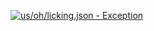 [![us/oh/licking.json - Exception](https://img.shields.io/badge/us/oh/licking.json-Exception-red)](https://github.com/openaddresses/openaddresses/tree/master/sources/us/oh/licking.json)